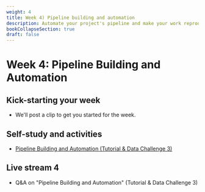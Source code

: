 ```yaml
---
weight: 4
title: Week 4) Pipeline building and automation
description: Automate your project's pipeline and make your work reproducible.
bookCollapseSection: true
draft: false
---
```


# Week 4: Pipeline Building and Automation

## Kick-starting your week
- We'll post a clip to get you started for the week.

## Self-study and activities
- [Pipeline Building and Automation (Tutorial & Data Challenge 3)](docs/tutorials/pipeline-building-automation)

## Live stream 4
- Q&A on "Pipeline Building and Automation" (Tutorial & Data Challenge 3)

